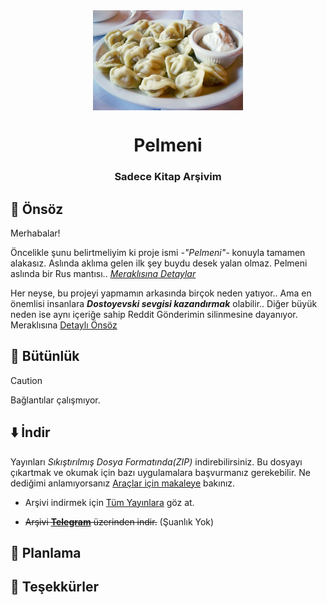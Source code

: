 <div align="center"> 
  <img src="Main/Pics/Pelmeni_Russian.jpg" width=240 height=160 align="center">

# Pelmeni

### Sadece Kitap Arşivim

</div>

## 📃 Önsöz

Merhabalar! 

Öncelikle şunu belirtmeliyim ki proje ismi *-"Pelmeni"-* konuyla tamamen alakasız. Aslında aklıma gelen ilk şey buydu desek yalan olmaz. Pelmeni aslında bir Rus mantısı.. *[Meraklısına Detaylar](Main/Harem/Pelmeni.md)*

Her neyse, bu projeyi yapmamın arkasında birçok neden yatıyor.. Ama en önemlisi insanlara ***Dostoyevski sevgisi kazandırmak*** olabilir.. Diğer büyük neden ise aynı içeriğe sahip Reddit Gönderimin silinmesine dayanıyor. Meraklısına [Detaylı Önsöz](Main/Harem/Preface.md)


## 🧱 Bütünlük

> [!CAUTION] 
> Bağlantılar çalışmıyor.

## ⬇️ İndir

Yayınları *Sıkıştırılmış Dosya Formatında(ZIP)* indirebilirsiniz. Bu dosyayı çıkartmak ve okumak için bazı uygulamalara başvurmanız gerekebilir. Ne dediğimi anlamıyorsanız [Araçlar için makaleye](Main/Harem/Tools.md) bakınız.


- Arşivi indirmek için [Tüm Yayınlara](Main/Content.md) göz at.

- ~~Arşivi **[Telegram](Main/Messages/mal.md)** üzerinden indir.~~ (Şuanlık Yok)



## 🐰 Planlama

## 🌹 Teşekkürler

